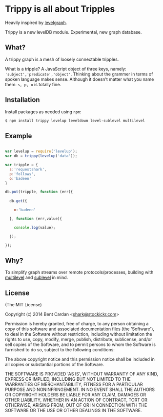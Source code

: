 Trippy is all about Tripples
======

Heavily inspired by [levelgraph](https://github.com/mcollina/levelgraph). 

Trippy is a new levelDB module. Experimental, new graph database.

What?
------------

A trippy graph is a mesh of loosely connectable tripples. 

What is a tripple? A JavaScript object of three keys, namely: `'subject','predicate','object'`. Thinking about the grammer in terms of spoken language makes sense. Although it doesn't matter what you name them: `s, p, o` is totally fine. 


Installation
------------

Install packages as needed using `npm`:

``` bash
$ npm install trippy levelup leveldown level-sublevel multilevel
```

Example
-------


``` js

var levelup = require('levelup');
var db = trippy(levelup('data'));

var tripple = {
  s:'requestshark',
  p:'follows',
  o:'badeen'
}

db.put(tripple, function (err){
  
  db.get({

    o:'badeen'

  }, function (err,value){

    console.log(value);

  });

});

```

Why?
------------

To simplify graph streams over remote protocols/processes, building with [multilevel](https://github.com/juliangruber/multilevel) and [sublevel](https://github.com/dominictarr/level-sublevel) in mind.

License
-------

(The MIT License)

Copyright (c) 2014 Bent Cardan &lt;shark@stockickr.com&gt;

Permission is hereby granted, free of charge, to any person obtaining
a copy of this software and associated documentation files (the
'Software'), to deal in the Software without restriction, including
without limitation the rights to use, copy, modify, merge, publish,
distribute, sublicense, and/or sell copies of the Software, and to
permit persons to whom the Software is furnished to do so, subject to
the following conditions:

The above copyright notice and this permission notice shall be
included in all copies or substantial portions of the Software.

THE SOFTWARE IS PROVIDED 'AS IS', WITHOUT WARRANTY OF ANY KIND,
EXPRESS OR IMPLIED, INCLUDING BUT NOT LIMITED TO THE WARRANTIES OF
MERCHANTABILITY, FITNESS FOR A PARTICULAR PURPOSE AND NONINFRINGEMENT.
IN NO EVENT SHALL THE AUTHORS OR COPYRIGHT HOLDERS BE LIABLE FOR ANY
CLAIM, DAMAGES OR OTHER LIABILITY, WHETHER IN AN ACTION OF CONTRACT,
TORT OR OTHERWISE, ARISING FROM, OUT OF OR IN CONNECTION WITH THE
SOFTWARE OR THE USE OR OTHER DEALINGS IN THE SOFTWARE.